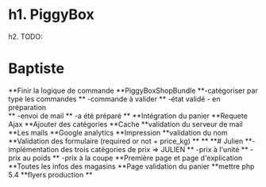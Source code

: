 h1. PiggyBox
========

h2. TODO:

# Baptiste
**Finir la logique de commande
**PiggyBoxShopBundle
**-catégoriser par type les commandes
**	-commande à valider
**	-état validé - en préparation	
**	-envoi de mail
**	-a été préparé
**
**Intégration du panier
**Requete Ajax
**Ajouter des catégories
**Cache
**validation du serveur de mail
**Les mails
**Google analytics
**Impression
**validation du nom
**Validation des formulaire (required or not + price_kg)
**
**
**# Julien
**-implémentation des trois catégories de prix => JULIEN
**	-prix à l'unité
**	-prix au poids
**	-prix à la coupe
**Première page et page d'explication
**Toutes les infos des magasins
**Page validation du panier
**mettre php 5.4
**flyers production
**
